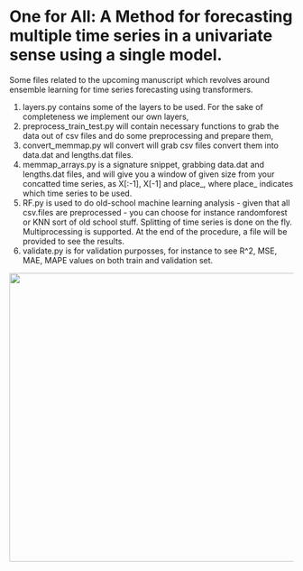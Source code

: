 # One for All: A Method for forecasting multiple time series in a univariate sense using a single model.
Some files related to the upcoming manuscript which revolves around ensemble learning for time series forecasting using transformers.
1) layers.py contains some of the layers to be used. For the sake of completeness we implement our own layers,
2) preprocess_train_test.py will contain necessary functions to grab the data out of csv files and do some preprocessing and prepare them,
3) convert_memmap.py wll convert will grab csv files convert them into data.dat and lengths.dat files.
4) memmap_arrays.py is a signature snippet, grabbing data.dat and lengths.dat files, and will give you a window of given size from your concatted time series, as X[:-1], X[-1] and place_, where place_ indicates which time series to be used.
5) RF.py is used to do old-school machine learning analysis -  given that all csv.files are preprocessed - you can choose for instance randomforest or KNN sort of old school stuff. Splitting of time series is done on the fly. Multiprocessing is supported. At the end of the procedure, a file will be provided to see the results.
6) validate.py is for validation purposses, for instance to see R^2, MSE, MAE, MAPE values on both train and validation set.

  



<p align="center">

<img src="assets/memes.png" width="512" class="center"/>

</p>
